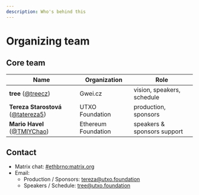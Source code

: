 ```yaml
---
description: Who's behind this
---
```


# Organizing team

## Core team

| Name                                                                | Organization        | Role                        |
| ------------------------------------------------------------------- | ------------------- | --------------------------- |
| **tree** ([@treecz](https://twitter.com/treecz))                    | Gwei.cz             | vision, speakers, schedule  |
| **Tereza Starostová** ([@tatereza5](https://twitter.com/tatereza5)) | UTXO Foundation     | production, sponsors        |
| **Mario Havel** ([@TMIYChao](https://twitter.com/TMIYChao))         | Ethereum Foundation | speakers & sponsors support |

## Contact

* Matrix chat: [#ethbrno:matrix.org](https://matrix.to/#/#ethbrno:matrix.org)
* Email:
  * Production / Sponsors: [tereza@utxo.foundation](mailto:tereza@utxo.foundation)
  * Speakers / Schedule: [tree@utxo.foundation](mailto:tree@utxo.foundation)
